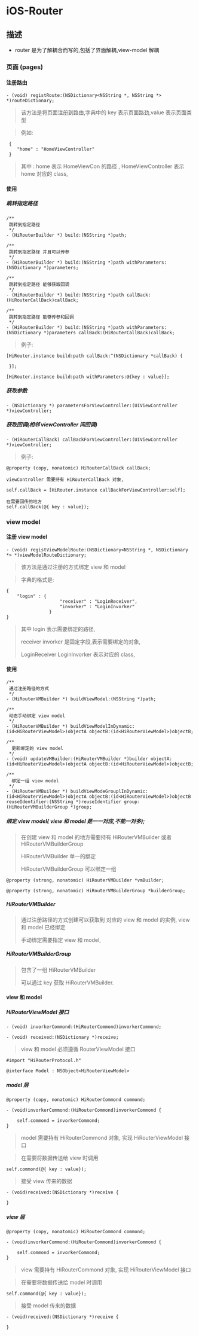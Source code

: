 # iOS-Router

## 描述
+ router 是为了解耦合而写的,包括了界面解耦,view-model 解耦

### 页面 (pages) 

#### 注册路由
```
- (void) registRoute:(NSDictionary<NSString *, NSString *> *)routeDictionary;
```
> 该方法是将页面注册到路由,字典中的 key 表示页面路劲,value 表示页面类型

> 例如:

```
 {
 	"home" : "HomeViewController"
 }
```

> 其中 : home 表示 HomeViewCon 的路径 , HomeViewController 表示 home 对应的 class,

#### 使用
##### 跳转指定路径
```
/**
 跳转到指定路径
 */
- (HiRouterBuilder *) build:(NSString *)path;

/**
 跳转到指定路径 并且可以传参
 */
- (HiRouterBuilder *) build:(NSString *)path withParameters:(NSDictionary *)parameters;

/**
 跳转到指定路径 能够获取回调
 */
- (HiRouterBuilder *) build:(NSString *)path callBack:(HiRouterCallBack)callBack;

/**
 跳转到指定路径 能够传参和回调
 */
- (HiRouterBuilder *) build:(NSString *)path withParameters:(NSDictionary *)parameters callBack:(HiRouterCallBack)callBack;
```
> 例子:

```
[HiRouter.instance build:path callBack:^(NSDictionary *callBack) {
         
 }];
```

```
[HiRouter.instance build:path withParameters:@{key : value}];
```

##### 获取参数
```
- (NSDictionary *) parametersForViewController:(UIViewController *)viewController;
```

##### 获取回调(相邻 viewController 间回调)
```
- (HiRouterCallBack) callBackForViewController:(UIViewController *)viewController;
```
> 例子:

```
@property (copy, nonatomic) HiRouterCallBack callBack;

viewController 需要持有 HiRouterCallBack 对象,

self.callBack = [HiRouter.instance callBackForViewController:self];

在需要回传的地方
self.callBack(@{ key : value});

```

### view model
#### 注册 view model
```
- (void) registViewModelRoute:(NSDictionary<NSString *, NSDictionary *> *)viewModelRouteDictionary;
```
> 该方法是通过注册的方式绑定 view 和 model

> 字典的格式是:

```
{
	"login" : {
					"receiver" : "LoginReceiver",
					"invorker" : "LoginInvorker"
				}
}
```

> 其中 login 表示需要绑定的路径, 
> 
> receiver invorker 是固定字段,表示需要绑定的对象, 
> 
> LoginReceiver LoginInvorker 表示对应的 class,

#### 使用
```
/**
 通过注册路径的方式
 */
- (HiRouterVMBuilder *) buildViewModel:(NSString *)path;

/**
 动态手动绑定 view model
 */
- (HiRouterVMBuilder *) buildViewModelInDynamic:(id<HiRouterViewModel>)objectA objectB:(id<HiRouterViewModel>)objectB;

/**
  更新绑定的 view model
 */
- (void) updateVMBuilder:(HiRouterVMBuilder *)builder objectA:(id<HiRouterViewModel>)objectA objectB:(id<HiRouterViewModel>)objectB;

/**
  绑定一组 view model
 */
- (HiRouterVMBuilder *) buildViewModeGrouplInDynamic:(id<HiRouterViewModel>)objectA objectB:(id<HiRouterViewModel>)objectB reuseIdentifier:(NSString *)reuseIdentifier group:(HiRouterVMBuilderGroup *)group;
```

##### 绑定 view model( view 和 model 是一一对应,不能一对多);
> 在创建 view 和 model 的地方需要持有 HiRouterVMBuilder 或者 HiRouterVMBuilderGroup
> 
> HiRouterVMBuilder 单一的绑定
> 
> HiRouterVMBuilderGroup 可以绑定一组

```
@property (strong, nonatomic) HiRouterVMBuilder *vmBuilder;

@property (strong, nonatomic) HiRouterVMBuilderGroup *builderGroup;
```

##### HiRouterVMBuilder
> 通过注册路径的方式创建可以获取到 对应的 view 和 model 的实例, view 和 model 已经绑定
> 
> 手动绑定需要指定 view 和 model,


##### HiRouterVMBuilderGroup
> 包含了一组 HiRouterVMBuilder
> 
> 可以通过 key 获取 HiRouterVMBuilder.

#### view 和 model
##### HiRouterViewModel 接口
```
- (void) invorkerCommond:(HiRouterCommond)invorkerCommond;

- (void) received:(NSDictionary *)receive;
```
> view 和 model 必须遵循 RouterViewModel 接口

```
#import "HiRouterProtocol.h"

@interface Model : NSObject<HiRouterViewModel>

```
##### model 层
```
@property (copy, nonatomic) HiRouterCommond commond;

- (void)invorkerCommond:(HiRouterCommond)invorkerCommond {
    
    self.commond = invorkerCommond;
}
```
> model 需要持有 HiRouterCommond 对象, 实现 HiRouterViewModel 接口

> 在需要将数据传送给 view 时调用

```
self.commond(@{ key : value});
```

> 接受 view 传来的数据

```
- (void)received:(NSDictionary *)receive {
    
}
```

##### view 层
```
@property (copy, nonatomic) HiRouterCommond commond;

- (void)invorkerCommond:(HiRouterCommond)invorkerCommond {
    
    self.commond = invorkerCommond;
}
```
> view 需要持有 HiRouterCommond 对象, 实现 HiRouterViewModel 接口

> 在需要将数据传送给 model 时调用

```
self.commond(@{ key : value});
```

> 接受 model 传来的数据

```
- (void)received:(NSDictionary *)receive {
    
}
```
